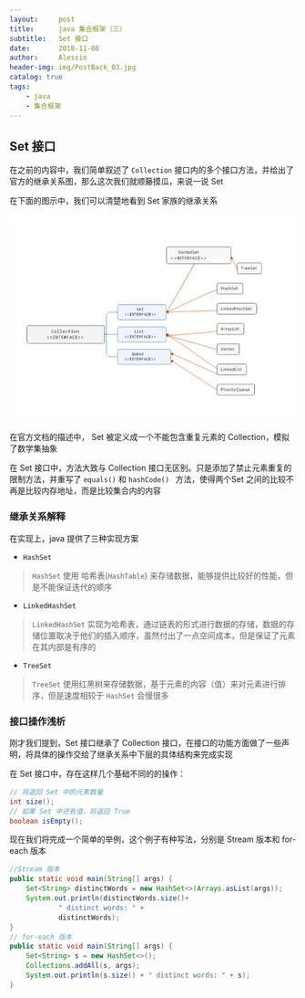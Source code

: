 ```yaml
---
layout:     post
title:      java 集合框架（三）
subtitle:   Set 接口
date:       2018-11-08
author:     Alessio
header-img: img/PostBack_03.jpg
catalog: true
tags:
    - java
    - 集合框架
---
```

## Set 接口

在之前的内容中，我们简单叙述了 `Collection` 接口内的多个接口方法，并给出了官方的继承关系图，那么这次我们就顺藤摸瓜，来说一说 Set

在下面的图示中，我们可以清楚地看到 Set 家族的继承关系

![Set 家族继承关系](https://raw.githubusercontent.com/Zjianru/zjianru.github.io/master/img/Collection%E5%AE%B6%E6%97%8F%E5%9B%BE%E8%B0%B1.png)

在官方文档的描述中， Set 被定义成一个不能包含重复元素的 Collection，模拟了数学集抽象

在 Set 接口中，方法大致与 Collection 接口无区别。只是添加了禁止元素重复的限制方法，并重写了 ` equals() ` 和 `hashCode() ` 方法，使得两个Set 之间的比较不再是比较内存地址，而是比较集合内的内容

### 继承关系解释

在实现上，java 提供了三种实现方案

- `HashSet`

> `HashSet` 使用 哈希表(`HashTable`) 来存储数据，能够提供比较好的性能，但是不能保证迭代的顺序 

- `LinkedHashSet`

> `LinkedHashSet` 实现为哈希表，通过链表的形式进行数据的存储，数据的存储位置取决于他们的插入顺序，虽然付出了一点空间成本，但是保证了元素在其内部是有序的

- `TreeSet`

> `TreeSet` 使用红黑树来存储数据，基于元素的内容（值）来对元素进行排序，但是速度相较于 `HashSet` 会慢很多

### 接口操作浅析

刚才我们提到，Set 接口继承了 Collection 接口，在接口的功能方面做了一些声明，将具体的操作交给了继承关系中下层的具体结构来完成实现

在 Set 接口中，存在这样几个基础不同的的操作：

```java
// 将返回 Set 中的元素数量
int size();
// 如果 Set 中还有值，将返回 True
boolean isEmpty();
```

现在我们将完成一个简单的举例，这个例子有种写法，分别是 Stream 版本和 for-each 版本

```java
//Stream 版本
public static void main(String[] args) {
    Set<String> distinctWords = new HashSet<>(Arrays.asList(args));
    System.out.println(distinctWords.size()+
            " distinct words: " +
            distinctWords);
}
// for-each 版本
public static void main(String[] args) {
    Set<String> s = new HashSet<>();
    Collections.addAll(s, args);
    System.out.println(s.size() + " distinct words: " + s);
}
```